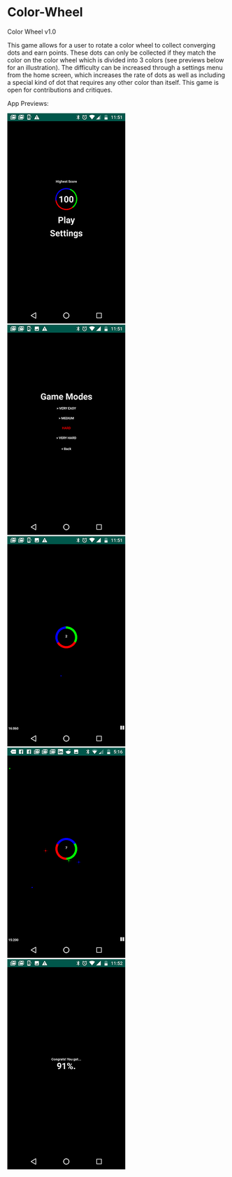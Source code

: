 # Color-Wheel
Color Wheel v1.0

This game allows for a user to rotate a color wheel to collect converging dots and earn points. These dots can only be collected if they match the color on the color wheel which is divided into 3 colors (see previews below for an illustration). The difficulty can be increased through a settings menu from the home screen, which increases the rate of dots as well as including a special kind of dot that requires any other color than itself. This game is open for contributions and critiques.

App Previews:

![alt text](https://github.com/matthewparkbusiness/Color-Wheel/blob/master/preview1.png)
![alt text](https://github.com/matthewparkbusiness/Color-Wheel/blob/master/preview2.png)
![alt text](https://github.com/matthewparkbusiness/Color-Wheel/blob/master/preview3.png)
![alt text](https://github.com/matthewparkbusiness/Color-Wheel/blob/master/preview4.png)
![alt text](https://github.com/matthewparkbusiness/Color-Wheel/blob/master/preview5.png)
